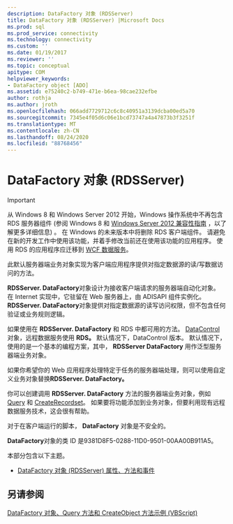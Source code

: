 ```yaml
---
description: DataFactory 对象 (RDSServer)
title: DataFactory 对象 (RDSServer) |Microsoft Docs
ms.prod: sql
ms.prod_service: connectivity
ms.technology: connectivity
ms.custom: ''
ms.date: 01/19/2017
ms.reviewer: ''
ms.topic: conceptual
apitype: COM
helpviewer_keywords:
- DataFactory object [ADO]
ms.assetid: e75240c2-b749-471e-b6ea-98cae232efbe
author: rothja
ms.author: jroth
ms.openlocfilehash: 066add7729712c6c8c40951a3139dcba00ed5a70
ms.sourcegitcommit: 7345e4f05d6c06e1bcd73747a4a47873b3f3251f
ms.translationtype: MT
ms.contentlocale: zh-CN
ms.lasthandoff: 08/24/2020
ms.locfileid: "88768456"
---
```

# <a name="datafactory-object-rdsserver"></a>DataFactory 对象 (RDSServer)
> [!IMPORTANT]
>  从 Windows 8 和 Windows Server 2012 开始，Windows 操作系统中不再包含 RDS 服务器组件 (参阅 Windows 8 和 [Windows Server 2012 兼容性指南](https://www.microsoft.com/download/details.aspx?id=27416) ，以了解更多详细信息) 。 在 Windows 的未来版本中将删除 RDS 客户端组件。 请避免在新的开发工作中使用该功能，并着手修改当前还在使用该功能的应用程序。 使用 RDS 的应用程序应迁移到 [WCF 数据服务](https://go.microsoft.com/fwlink/?LinkId=199565)。  
  
 此默认服务器端业务对象实现为客户端应用程序提供对指定数据源的读/写数据访问的方法。  
  
 **RDSServer. DataFactory**对象设计为接收客户端请求的服务器端自动化对象。 在 Internet 实现中，它驻留在 Web 服务器上，由 ADISAPI 组件实例化。 **RDSServer. DataFactory**对象提供对指定数据源的读写访问权限，但不包含任何验证或业务规则逻辑。  
  
 如果使用在 **RDSServer. DataFactory** 和 RDS 中都可用的方法。 [DataControl](./datacontrol-object-rds.md) 对象，远程数据服务使用 **RDS。** 默认情况下，DataControl 版本。 默认情况下，使用的是一个基本的编程方案，其中， **RDSServer DataFactory** 用作泛型服务器端业务对象。  
  
 如果你希望你的 Web 应用程序处理特定于任务的服务器端处理，则可以使用自定义业务对象替换**RDSServer. DataFactory。**  
  
 你可以创建调用 **RDSServer. DataFactory** 方法的服务器端业务对象，例如 [Query](./query-method-rds.md) 和 [CreateRecordset](./createrecordset-method-rds.md)。 如果要将功能添加到业务对象，但要利用现有远程数据服务技术，这会很有帮助。  
  
 对于在客户端运行的脚本， **DataFactory** 对象是不安全的。  
  
 **DataFactory**对象的类 ID 是9381D8F5-0288-11D0-9501-00AA00B911A5。  
  
 本部分包含以下主题。  
  
-   [DataFactory 对象 (RDSServer) 属性、方法和事件](./datafactory-object-rdsserver-properties-methods-and-events.md)  
  
## <a name="see-also"></a>另请参阅  
 [DataFactory 对象、Query 方法和 CreateObject 方法示例 (VBScript)](./datafactory-object-query-method-and-createobject-method-example-vbscript.md)